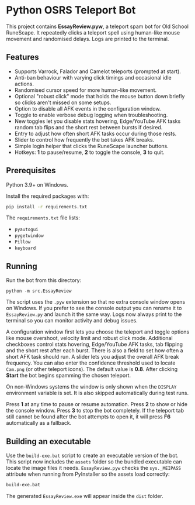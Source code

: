 # Python OSRS Teleport Bot

This project contains **EssayReview.pyw**, a teleport spam bot for Old School RuneScape. It repeatedly clicks a teleport spell using human-like mouse movement and randomised delays. Logs are printed to the terminal.

## Features

- Supports Varrock, Falador and Camelot teleports (prompted at start).
- Anti-ban behaviour with varying click timings and occasional idle actions.
- Randomised cursor speed for more human-like movement.
- Optional "robust click" mode that holds the mouse
  button down briefly so clicks aren't missed on some setups.
- Option to disable all AFK events in the configuration window.
- Toggle to enable verbose debug logging when troubleshooting.
- New toggles let you disable stats hovering, Edge/YouTube AFK tasks
  random tab flips and the short rest between bursts if desired.
- Entry to adjust how often short AFK tasks occur during those rests.
- Slider to control how frequently the bot takes AFK breaks.
- Simple login helper that clicks the RuneScape launcher buttons.
- Hotkeys: **1** to pause/resume, **2** to toggle the console, **3** to quit.

## Prerequisites

Python 3.9+ on Windows.

Install the required packages with:

```bash
pip install -r requirements.txt
```

The `requirements.txt` file lists:

- `pyautogui`
- `pygetwindow`
- `Pillow`
- `keyboard`

## Running

Run the bot from this directory:

```
python -m src.EssayReview
```

The script uses the `.pyw` extension so that no extra console window
opens on Windows. If you prefer to see the console output you can
rename it to `EssayReview.py` and launch it the same way. Logs now always
print to the terminal so you can monitor activity and debug issues.


 A configuration window first lets you choose the teleport and toggle options like mouse overshoot, velocity limit and robust click mode. Additional checkboxes control stats hovering, Edge/YouTube AFK tasks, tab flipping and the short rest after each burst. There is also a field to set how often a short AFK task should run. A slider lets you adjust the overall AFK break frequency. You can also enter the confidence threshold used to locate `Cam.png` (or other teleport icons). The default value is **0.8**. After clicking **Start** the bot begins spamming the chosen teleport.

On non-Windows systems the window is only shown when the `DISPLAY` environment variable is set. It is also skipped automatically during test runs.

Press **1** at any time to pause or resume automation. Press **2** to show or hide the console window. Press **3** to stop the bot completely. If the teleport tab still cannot be found after the bot attempts to open it, it will press **F6** automatically as a fallback.

## Building an executable

Use the `build-exe.bat` script to create an executable version of the bot. This
script now includes the `assets` folder so the bundled executable can locate the
image files it needs. `EssayReview.pyw` checks the `sys._MEIPASS` attribute when
running from PyInstaller so the assets load correctly:

```cmd
build-exe.bat
```

The generated `EssayReview.exe` will appear inside the `dist` folder.

